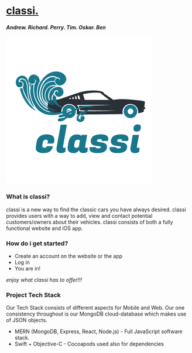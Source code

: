 <p align="center">
    <h1><u> classi. </u></h1>
    <h4><i> Andrew. Richard. Perry. Tim. Oskar. Ben </i></h4>
    <img style="align: center" src="./Assets/classi.png">
</p>

### What is classi?

classi is a new way to find the classic cars you have always desired. classi provides users with a way to add, view and contact potential customers/owners about their vehicles. classi consists of both a fully functional website and iOS app.

### How do i get started?

- Create an account on the website or the app
- Log in
- You are in!

*enjoy what classi has to offer!!!*

### Project Tech Stack

Our Tech Stack consists of different aspects for Mobile and Web. Our one consistency throughout is our MongoDB cloud-database which makes use of JSON objects.

* MERN (MongoDB, Express, React, Node.js) - Full JavaScript software stack.
* Swift + Objective-C - Cocoapods used also for dependencies






